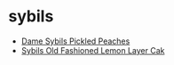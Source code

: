 # sybils

 * [Dame Sybils Pickled Peaches](../index/d/dame-sybils-pickled-peaches-102086.json)
 * [Sybils Old Fashioned Lemon Layer Cak](../index/s/sybils-old-fashioned-lemon-layer-cak.json)
